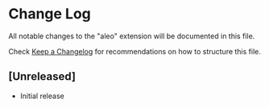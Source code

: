 # Change Log

All notable changes to the "aleo" extension will be documented in this file.

Check [Keep a Changelog](http://keepachangelog.com/) for recommendations on how to structure this file.

## [Unreleased]

- Initial release